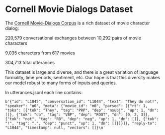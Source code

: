 # Cornell Movie Dialogs Dataset

The [Cornell Movie-Dialogs Corpus](https://www.cs.cornell.edu/~cristian/Cornell_Movie-Dialogs_Corpus.html) is a rich dataset of movie character dialog:

220,579 conversational exchanges between 10,292 pairs of movie characters

9,035 characters from 617 movies

304,713 total utterances

This dataset is large and diverse, and there is a great variation of language formality, time periods, sentiment, etc. Our hope is that this diversity makes our model robust to many forms of inputs and queries.

In utterances.jsonl each line contains:

```
b'{"id": "L1045", "conversation_id": "L1044", "text": "They do not!", "speaker": "u0", "meta": {"movie_id": "m0", "parsed": [{"rt": 1, "toks": [{"tok": "They", "tag": "PRP", "dep": "nsubj", "up": 1, "dn": []}, {"tok": "do", "tag": "VBP", "dep": "ROOT", "dn": [0, 2, 3]}, {"tok": "not", "tag": "RB", "dep": "neg", "up": 1, "dn": []}, {"tok": "!", "tag": ".", "dep": "punct", "up": 1, "dn": []}]}]}, "reply-to": "L1044", "timestamp": null, "vectors": []}\n'
```
